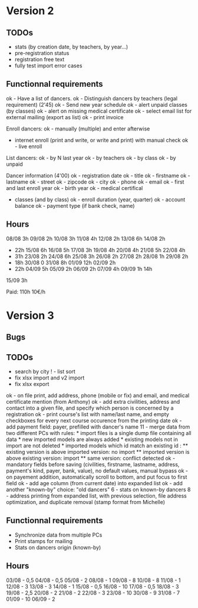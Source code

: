 # Version 2

## TODOs

- stats (by creation date, by teachers, by year...)
- pre-registration status
- registration free text
- fully test import error cases

## Functionnal requirements

ok - Have a list of dancers.
ok - Distinguish dancers by teachers (legal requirement) (2'45)
ok - Send new year schedule
ok - alert unpaid classes (by classes)
ok - alert on missing medical certificate
ok - select email list for external mailing (export as list)
ok - print invoice

Enroll dancers:
ok - manually (multiple) and enter afterwise
- internet enroll (print and write, or write and print) with manual check
ok - live enroll

List dancers:
ok - by N last year
ok - by teachers
ok - by class
ok - by unpaid

Dancer information (4'00) 
ok - registration date
ok - title
ok - firstname
ok - lastname
ok - street
ok - zipcode
ok - city
ok - phone
ok - email
ok - first and last enroll year
ok - birth year
ok - medical certifical 
- classes (and by class)
  ok - enroll duration (year, quarter)
  ok - account balance 
  ok - payment type (if bank check, name)

## Hours

08/08 3h
09/08 2h
10/08 3h
11/08 4h
12/08 2h
13/08 6h
14/08 2h
- 22h
15/08 6h
16/08 5h
17/08 3h
19/08 4h
20/08 4h
21/08 5h
22/08 4h
- 31h
23/08 2h
24/08 6h
25/08 3h
26/08 2h
27/08 2h
28/08 1h
29/08 2h
- 18h
30/08 0
31/08 8h
01/09 12h
02/09 2h
- 22h
04/09 5h
05/09 2h
06/09 2h
07/09 4h
09/09 1h
14h

15/09 3h

Paid: 110h 10€/h

# Version 3

## Bugs

## TODOs 

- search by city
! - list sort
- fix xlsx import and v2 import
- fix xlsx export

ok - on file print, add address, phone (mobile or fix) and email, and medical certificate mention (from Anthony)
ok - add extra civilities, address and contact into a given file, and specify which person is concerned by a registration
ok - print course's list with name/last name, and empty checkboxes for every next course occurence from the printing date
ok - add payment field: payer, prefilled with dancer's name
11 - merge data from two different PCs with rules: 
     * import files is a single dump file containing all data
     * new imported models are always added
     * existing models not in import are not deleted
     * imported models which id match an existing id :
     ** existing version is above imported version: no import
     ** imported version is above existing version: import
     ** same version: conflict detected
ok - mandatory fields before saving (civilities, firstname, lastname, address, payment's kind, payer, bank, value), no default values, manual bypass
ok - on payement addition, automatically scroll to bottom, and put focus to first field
ok - add age column (from current date) into expanded list
ok - add another "known-by" choice: "old dancers"
 6 - stats on known-by dancers 
 8 - address printing from expanded list, with previous selection, file address optimization, and duplicate removal (stamp format from Michelle)

## Functionnal requirements

- Synchronize data from multiple PCs
- Print stamps for mailing
- Stats on dancers origin (known-by)

## Hours

03/08 - 0,5
04/08 - 0,5
05/08 - 2
08/08 - 1
09/08 - 8
10/08 - 8
11/08 - 1
12/08 - 3
13/08 - 3
14/08 - 1
15/08 - 0,5
16/08 - 10
17/08 - 0,5
18/08 - 3
19/08 - 2,5
20/08 - 2
21/08 - 2
22/08 - 3
23/08 - 10
30/08 - 9
31/08 - 7
01/09 - 10
06/09 - 2